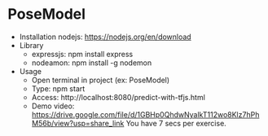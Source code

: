 # PoseModel
- Installation
  nodejs: https://nodejs.org/en/download
- Library
  + expressjs: npm install express
  + nodeamon: npm install -g nodemon
- Usage
  + Open terminal in project (ex: PoseModel)
  + Type: npm start
  + Access: http://localhost:8080/predict-with-tfjs.html
  + Demo video: https://drive.google.com/file/d/1GBHp0QhdwNyalkT112wo8Klz7hPhM56b/view?usp=share_link
You have 7 secs per exercise.
